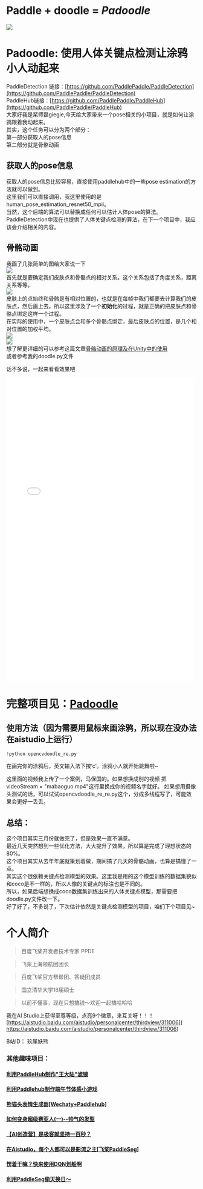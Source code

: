 # Paddle + doodle = *Padoodle*

![](https://ai-studio-static-online.cdn.bcebos.com/e9240dc452104c049c8c2df737d1d3c31bf9118fed644a98b18da5ba89c8f7dc)
# Padoodle: 使用人体关键点检测让涂鸦小人动起来   
PaddleDetection 链接：[https://github.com/PaddlePaddle/PaddleDetection](https://github.com/PaddlePaddle/PaddleDetection)   
PaddleHub链接：[https://github.com/PaddlePaddle/PaddleHub](https://github.com/PaddlePaddle/PaddleHub)   
大家好我是桨师磊giegie,今天给大家带来一个pose相关的小项目，就是如何让涂鸦跟着我动起来。   
其实，这个任务可以分为两个部分：   
第一部分获取人的pose信息      
第二部分就是骨骼动画   
   
## 获取人的pose信息   
获取人的pose信息比较容易，直接使用paddlehub中的一些pose estimation的方法就可以做到。   
这里我们可以直接调用，我这里使用的是human_pose_estimation_resnet50_mpii。    
当然，这个后端的算法可以替换成任何可以估计人体pose的算法。   
PaddleDetection中现在也提供了人体关键点检测的算法，在下一个项目中，我应该会介绍相关的内容。   
   
## 骨骼动画   
我画了几张简单的图给大家说一下   
![](https://ai-studio-static-online.cdn.bcebos.com/7dc0d866a0d24bf79de6b981f9bd74a8f4ff2f0212794a55bc73589314a8cbb3)   
首先就是要确定我们皮肤点和骨骼点的相对关系。这个关系包括了角度关系，距离关系等等。   
![](https://ai-studio-static-online.cdn.bcebos.com/74971904f83040e3b70b8bae068754a9852042a06e1e422cba07e3df189cdec4)   
皮肤上的点始终和骨骼是有相对位置的，也就是在每帧中我们都要去计算我们的皮肤点，然后画上去。所以这里涉及了一个**初始化**的过程，就是正确的把皮肤点和骨骼点绑定这样一个过程。    
在实际的使用中，一个皮肤点会和多个骨骼点绑定，最后皮肤点的位置，是几个相对位置的加权平均。   
![](https://ai-studio-static-online.cdn.bcebos.com/c99d3d1d4315498eafd20b594a13059b414fa52df9f04f3ca4ecf7d21e714d54)   
![](https://ai-studio-static-online.cdn.bcebos.com/f28944751d43441e9a02b34ebfe4fa145d3b3b2f2bc64f1897d239d02d868933)   
想了解更详细的可以参考这篇文章[骨骼动画的原理及在Unity中的使用](https://www.cnblogs.com/blueberryzzz/p/9960131.html)   
或者参考我的doodle.py文件   

话不多说，一起来看看效果吧   
<iframe style="width:98%;height: 800px;" src="//player.bilibili.com/player.html?aid=848653491&bvid=BV1EL4y1B7HK&cid=428344959&page=1" scrolling="no" border="0" frameborder="no" framespacing="0" allowfullscreen="true"> </iframe>   

   
# 完整项目见：[Padoodle](https://github.com/ninetailskim/Padoodle)

## 使用方法（因为需要用鼠标来画涂鸦，所以现在没办法在aistudio上运行）


```python
!python opencvdoodle_re.py
```

在画完你的涂鸦后，英文输入法下按‘c’。涂鸦小人就开始跳舞啦~

这里面的视频我上传了一个案例，马保国的。如果想换成别的视频
把videoStream = "mabaoguo.mp4"这行里换成你的视频名字就好。
如果想用摄像头测试的话，可以试试opencvdoodle_re_re.py这个，分成多线程写了，可能效果会更好一丢丢。

## 总结：
这个项目其实三月份就做完了，但是效果一直不满意。   
最近几天突然想到一些优化方法，大大提升了效果，所以算是完成了理想状态的80%。   
这个项目其实从去年年底就策划着做，期间搞了几天的骨骼动画，也算是搞懂了一点。   
其实这个很依赖关键点检测模型的效果。这里我是用的这个模型训练的数据集貌似和coco是不一样的，所以人像的关键点的标注也是不同的。   
所以，如果后端想换成coco数据集训练出来的人体关键点模型，那需要把doodle.py文件改一下。   
好了好了，不多说了，下次估计依然是关键点检测模型的项目，咱们下个项目见~   

# 个人简介

> 百度飞桨开发者技术专家 PPDE

> 飞桨上海领航团团长

> 百度飞桨官方帮帮团、答疑团成员

> 国立清华大学18届硕士

> 以前不懂事，现在只想搞钱～欢迎一起搞哈哈哈

我在AI Studio上获得至尊等级，点亮9个徽章，来互关呀！！！<br>
[https://aistudio.baidu.com/aistudio/personalcenter/thirdview/311006]( https://aistudio.baidu.com/aistudio/personalcenter/thirdview/311006)

B站ID： 玖尾妖熊

### 其他趣味项目：  
#### [利用PaddleHub制作"王大陆"滤镜](https://aistudio.baidu.com/aistudio/projectdetail/2083416)
#### [利用Paddlehub制作端午节体感小游戏](https://aistudio.baidu.com/aistudio/projectdetail/2079016)
#### [熊猫头表情生成器[Wechaty+Paddlehub]](https://aistudio.baidu.com/aistudio/projectdetail/1869462)
#### [如何变身超级赛亚人(一)--帅气的发型](https://aistudio.baidu.com/aistudio/projectdetail/1180050)
#### [【AI创造营】是极客就坚持一百秒？](https://aistudio.baidu.com/aistudio/projectdetail/1609763)    
#### [在Aistudio，每个人都可以是影流之主[飞桨PaddleSeg]](https://aistudio.baidu.com/aistudio/projectdetail/1173812)       
#### [愣着干嘛？快来使用DQN划船啊](https://aistudio.baidu.com/aistudio/projectdetail/621831)    
#### [利用PaddleSeg偷天换日～](https://aistudio.baidu.com/aistudio/projectdetail/1403330)    
